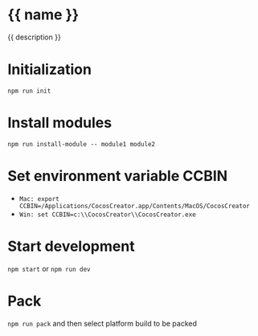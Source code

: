 # {{ name }}

{{ description }}

# Initialization
`npm run init`

# Install modules
`npm run install-module -- module1 module2`

# Set environment variable CCBIN

- `Mac: export CCBIN=/Applications/CocosCreator.app/Contents/MacOS/CocosCreator`
- `Win: set CCBIN=c:\\CocosCreator\\CocosCreator.exe`

# Start development

`npm start` or `npm run dev`

# Pack

`npm run pack` and then select platform build to be packed